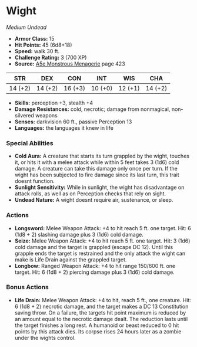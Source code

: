# Wight

*Medium* *Undead*

- **Armor Class:** 15
- **Hit Points:** 45 (6d8+18)
- **Speed:** walk 30 ft.
- **Challenge Rating:** 3 (700 XP)
- **Source:** [A5e Monstrous Menagerie](https://enpublishingrpg.com/products/level-up-monstrous-menagerie-a5e) page 423

| STR | DEX | CON | INT | WIS | CHA |
| --- | --- | --- | --- | --- | --- |
| 14 (+2) | 14 (+2) | 16 (+3) | 10 (+0) | 12 (+1) | 14 (+2) |

- **Skills:** perception +3, stealth +4
- **Damage Resistances:** cold, necrotic; damage from nonmagical, non-silvered weapons
- **Senses:** darkvision 60 ft., passive Perception 13
- **Languages:** the languages it knew in life
### Special Abilities
- **Cold Aura:** A creature that starts its turn grappled by the wight, touches it, or hits it with a melee attack while within 5 feet takes 3 (1d6) cold damage. A creature can take this damage only once per turn. If the wight has been subjected to fire damage since its last turn, this trait doesnt function.
- **Sunlight Sensitivity:** While in sunlight, the wight has disadvantage on attack rolls, as well as on Perception checks that rely on sight.
- **Undead Nature:** A wight doesnt require air, sustenance, or sleep.
### Actions
- **Longsword:** Melee Weapon Attack: +4 to hit  reach 5 ft.  one target. Hit: 6 (1d8 + 2) slashing damage plus 3 (1d6) cold damage.
- **Seize:** Melee Weapon Attack: +4 to hit  reach 5 ft.  one target. Hit: 3 (1d6) cold damage  and the target is grappled (escape DC 12). Until this grapple ends  the target is restrained and the only attack the wight can make is Life Drain against the grappled target.
- **Longbow:** Ranged Weapon Attack: +4 to hit  range 150/600 ft.  one target. Hit: 6 (1d8 + 2) piercing damage plus 3 (1d6) cold damage.
### Bonus Actions
- **Life Drain:** Melee Weapon Attack: +4 to hit, reach 5 ft., one creature. Hit: 6 (1d8 + 2) necrotic damage, and the target makes a DC 13 Constitution saving throw. On a failure, the targets hit point maximum is reduced by an amount equal to the necrotic damage dealt. The reduction lasts until the target finishes a long rest. A humanoid or beast reduced to 0 hit points by this attack dies. Its corpse rises 24 hours later as a zombie under the wights control.


